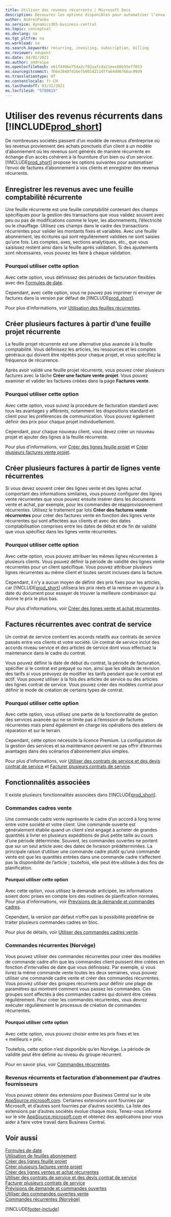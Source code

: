 ```yaml
---
title: Utiliser des revenus récurrents | Microsoft Docs
description: Découvrez les options disponibles pour automatiser l’envoi de factures d’abonnement à vos clients et enregistrer des revenus récurrents.
author: AndreiPanko
ms.service: dynamics365-business-central
ms.topic: conceptual
ms.devlang: na
ms.tgt_pltfrm: na
ms.workload: na
ms.search.keywords: recurring, invoicing, subscription, billing
ms.reviewer: edupont
ms.date: 04/01/2021
ms.author: andreipa
ms.openlocfilehash: e61f4406e754a2cf02aafcda21eec86b55eff053
ms.sourcegitcommit: 766e2840fd16efb901d211d7fa64d96766ac99d9
ms.translationtype: HT
ms.contentlocale: fr-CH
ms.lasthandoff: 03/31/2021
ms.locfileid: "5780815"
---
```

# <a name="work-with-recurring-revenue-in-prod_short"></a>Utiliser des revenus récurrents dans [!INCLUDE[prod_short](includes/prod_short.md)]

De nombreuses sociétés passent d’un modèle de revenus d’entreprise où les revenus proviennent des achats ponctuels d’un client à un modèle d’abonnement où les revenus sont générés de manière récurrente en échange d’un accès cohérent à la fourniture d’un bien ou d’un service.
[!INCLUDE[prod_short](includes/prod_short.md)] propose les options suivantes pour automatiser l’envoi de factures d’abonnement à vos clients et enregistrer des revenus récurrents. 

## <a name="register-revenue-with-a-recurring-general-journal"></a>Enregistrer les revenus avec une feuille comptabilité récurrente

Une feuille récurrente est une feuille comptabilité contenant des champs spécifiques pour la gestion des transactions que vous validez souvent avec peu ou pas de modifications comme le loyer, les abonnements, l’électricité ou le chauffage. Utilisez ces champs dans le cadre des transactions récurrentes pour valider les montants fixes et variables. Avec une feuille abonnement, les écritures qui sont régulièrement validées ne sont saisies qu’une fois. Les comptes, axes, sections analytiques, etc., que vous saisissez restent ainsi dans la feuille après validation. Si des ajustements sont nécessaires, vous pouvez les faire à chaque validation.

### <a name="why-use-this-option"></a>Pourquoi utiliser cette option

Avec cette option, vous définissez des périodes de facturation flexibles avec des [Formules de date](ui-enter-date-ranges.md#using-date-formulas).

Cependant, avec cette option, vous ne pouvez pas imprimer ni envoyer de factures dans la version par défaut de [!INCLUDE[prod_short](includes/prod_short.md)].  

Pour plus d’informations, voir [Utilisation des feuilles récurrentes](ui-work-general-journals.md#working-with-recurring-journals).  

## <a name="create-multiple-invoices-based-on-a-recurring-job-journal"></a>Créer plusieurs factures à partir d’une feuille projet récurrente

La feuille projet récurrente est une alternative plus avancée à la feuille comptabilité. Vous définissez les articles, les ressources et les comptes généraux qui doivent être répétés pour chaque projet, et vous spécifiez la fréquence de récurrence.  

Après avoir validé une feuille projet récurrente, vous pouvez créer plusieurs factures avec la tâche **Créer une facture vente projet**. Vous pouvez examiner et valider les factures créées dans la page **Factures vente**.

### <a name="why-use-this-option"></a>Pourquoi utiliser cette option

Avec cette option, vous suivez la procédure de facturation standard avec tous les avantages y afférents, notamment les dispositions standard et client pour les préférences de communication. Vous pouvez également définir des prix pour chaque projet individuellement.

Cependant, pour chaque nouveau client, vous devez créer un nouveau projet et ajouter des lignes à la feuille récurrente. 

Pour plus d’informations, voir [Créer des lignes feuille projet](projects-how-record-job-usage.md#to-create-job-journal-lines-manually) et [Créer plusieurs factures vente projet](projects-how-invoice-jobs.md#to-create-multiple-job-sales-invoices).

## <a name="create-multiple-invoices-based-on-recurring-sales-lines"></a>Créer plusieurs factures à partir de lignes vente récurrentes

Si vous devez souvent créer des lignes vente et des lignes achat comportant des informations similaires, vous pouvez configurer des lignes vente récurrentes que vous pouvez ensuite insérer dans les documents vente et achat, par exemple, pour les commandes de réapprovisionnement récurrentes. Utilisez le traitement par lots **Créer des factures vente récurrentes** pour créer des factures vente en fonction des lignes vente récurrentes qui sont affectées aux clients et avec des dates comptabilisation comprises entre les dates de début et de fin de validité que vous spécifiez dans les lignes vente récurrentes.  

### <a name="why-use-this-option"></a>Pourquoi utiliser cette option

Avec cette option, vous pouvez attribuer les mêmes lignes récurrentes à plusieurs clients. Vous pouvez définir la période de validité des lignes vente récurrentes pour un client spécifique. Vous pouvez attribuer plusieurs lignes récurrentes au même client et toutes seront incluses dans la facture.

Cependant, il n’y a aucun moyen de définir des prix fixes pour les articles, car [!INCLUDE[prod_short](includes/prod_short.md)] utilisera les prix réels et la remise en vigueur à la date du document pour essayer de trouver la meilleure combinaison qui donne le prix le plus bas.  

Pour plus d’informations, voir [Créer des lignes vente et achat récurrentes](sales-how-work-standard-lines.md).

## <a name="recurring-invoices-with-service-contract"></a>Factures récurrentes avec contrat de service

Un contrat de service contient les accords relatifs aux contrats de service passés entre vos clients et votre société. Un contrat de service inclut des accords niveau service et des articles de service dont vous effectuez la maintenance dans le cadre du contrat.  

Vous pouvez définir la date de début du contrat, la période de facturation, spécifier si le contrat est prépayé ou non, ainsi que les détails de révision des tarifs si vous prévoyez de modifier les tarifs pendant que le contrat est actif. Vous pouvez utiliser à la fois des articles de service ou des articles des lignes contrat de service.
Vous pouvez créer des modèles contrat pour définir le mode de création de certains types de contrat.  

### <a name="why-use-this-option"></a>Pourquoi utiliser cette option

Avec cette option, vous utilisez une partie de la fonctionnalité de gestion des services avancée qui ne se limite pas à l’émission de factures récurrentes mais prend également en charge les opérations des ateliers de réparation et sur le terrain.

Cependant, cette option nécessite la licence Premium. La configuration de la gestion des services et sa maintenance peuvent ne pas offrir d’énormes avantages dans des scénarios d’abonnement plus simples.  

Pour plus d’informations, voir [Utiliser des contrats de service et des devis contrat de service](service-how-to-create-service-contracts-and-service-contract-quotes.md) et [Facturer plusieurs contrats de service](service-how-create-invoices.md#to-invoice-several-service-contracts).

## <a name="related-features"></a>Fonctionnalités associées
Il existe plusieurs fonctionnalités associées dans [!INCLUDE[prod_short](includes/prod_short.md)].

### <a name="blanket-sales-orders"></a>Commandes cadres vente

Une commande cadre vente représente le cadre d’un accord à long terme entre votre société et votre client.
Une commande ouverte est généralement établie quand un client s’est engagé à acheter de grandes quantités à livrer en plusieurs expéditions de plus petite taille au cours d’une période déterminée. Souvent, les commandes ouvertes ne portent que sur un seul article avec des dates de livraison prédéterminées. La principale raison d’utiliser une commande cadre plutôt qu’une commande vente est que les quantités entrées dans une commande cadre n’affectent pas la disponibilité de l’article ; toutefois, elle peut être utilisée à des fins de planification.

#### <a name="why-use-this-option"></a>Pourquoi utiliser cette option

Avec cette option, vous utilisez la demande anticipée, les informations soient donc prises en compte lors des routines de planification normales. Pour plus d’informations, voir [Prévisions de la demande et commandes cadres](design-details-central-concepts-of-the-planning-system.md#demand-forecasts-and-blanket-orders).  

Cependant, la version par défaut n’offre pas la possibilité prédéfinie de traiter plusieurs commandes cadres en bloc.

Pour plus de détails, voir [Utiliser des commandes cadres vente](sales-how-to-create-blanket-sales-orders.md).

### <a name="recurring-orders-norway"></a>Commandes récurrentes (Norvège)

Vous pouvez utiliser des commandes récurrentes pour créer des modèles de commande cadre afin que les commandes client puissent être créées en fonction d’intervalles de date que vous définissez. Par exemple, si vous livrez la même commande vente toutes les deux semaines, vous pouvez utiliser une commande cadre vente et créer des commandes récurrentes.
Vous pouvez utiliser des groupes récurrents pour définir une plage de paramètres qui montrent comment vous passez les commandes. Ces groupes sont affectés à des commandes cadres qui doivent être créées régulièrement. Pour créer les commandes récurrentes, vous devrez exécuter régulièrement le processus de création de commandes récurrentes. 

#### <a name="why-use-this-option"></a>Pourquoi utiliser cette option

Avec cette option, vous pouvez choisir entre les prix fixes et les « meilleurs » prix.

Toutefois, cette option n’est disponible qu’en Norvège. La période de validité peut être définie au niveau du groupe récurrent.

Pour en savoir plus, voir [Commandes récurrentes](LocalFunctionality/Norway/recurring-orders.md).

### <a name="recurring-revenue-and-subscription-billing-by-other-providers"></a>Revenus récurrents et facturation d’abonnement par d’autres fournisseurs

Vous pouvez obtenir des extensions pour Business Central sur le site [AppSource.microsoft.com](https://appsource.microsoft.com/). Certaines extensions sont fournies par Microsoft, et d’autres sont fournies par d’autres sociétés. La liste des extensions par d’autres sociétés évolue chaque mois. Tenez-vous informé sur le site [AppSource.microsoft.com](https://go.microsoft.com/fwlink/?linkid=2081646) et obtenez des applications pour vous aider à faire votre travail dans Business Central.  

## <a name="see-also"></a>Voir aussi

[Formules de date](ui-enter-date-ranges.md#using-date-formulas)  
[Utilisation de feuilles abonnement](ui-work-general-journals.md#working-with-recurring-journals)  
[Créer des lignes feuille projet](projects-how-record-job-usage.md#to-create-job-journal-lines-manually)  
[Créer plusieurs factures vente projet](projects-how-invoice-jobs.md#to-create-multiple-job-sales-invoices)  
[Créer des lignes ventes et achat récurrentes](sales-how-work-standard-lines.md)  
[Utiliser des contrats de service et des devis contrat de service](service-how-to-create-service-contracts-and-service-contract-quotes.md)  
[Facturer plusieurs contrats de service](service-how-create-invoices.md#to-invoice-several-service-contracts)  
[Prévisions de demande et commandes ouvertes](design-details-central-concepts-of-the-planning-system.md#demand-forecasts-and-blanket-orders)  
[Utiliser des commandes ouvertes vente](sales-how-to-create-blanket-sales-orders.md)  
[Commandes récurrentes (Norvège)](LocalFunctionality/Norway/recurring-orders.md)  


[!INCLUDE[footer-include](includes/footer-banner.md)]